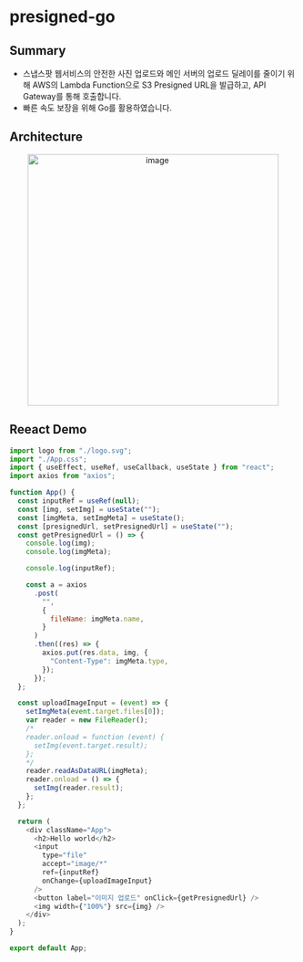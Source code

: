 # presigned-go
## Summary
- 스냅스팟 웹서비스의 안전한 사진 업로드와 메인 서버의 업로드 딜레이를 줄이기 위해 AWS의 Lambda Function으로 S3 Presigned URL을 발급하고, API Gateway를 통해 호출합니다.
- 빠른 속도 보장을 위해 Go를 활용하였습니다.

## Architecture
<div align=center>
  <img width="441" alt="image" src="https://github.com/Snap-Spot/lambda-presigned-s3/assets/80109963/5f261a3c-17ab-4676-b787-8f2d2c32b3ba">
</div>

## Reeact Demo
```js
import logo from "./logo.svg";
import "./App.css";
import { useEffect, useRef, useCallback, useState } from "react";
import axios from "axios";

function App() {
  const inputRef = useRef(null);
  const [img, setImg] = useState("");
  const [imgMeta, setImgMeta] = useState();
  const [presignedUrl, setPresignedUrl] = useState("");
  const getPresignedUrl = () => {
    console.log(img);
    console.log(imgMeta);

    console.log(inputRef);

    const a = axios
      .post(
        "",
        {
          fileName: imgMeta.name,
        }
      )
      .then((res) => {
        axios.put(res.data, img, {
          "Content-Type": imgMeta.type,
        });
      });
  };

  const uploadImageInput = (event) => {
    setImgMeta(event.target.files[0]);
    var reader = new FileReader();
    /*
    reader.onload = function (event) {
      setImg(event.target.result);
    };
    */
    reader.readAsDataURL(imgMeta);
    reader.onload = () => {
      setImg(reader.result);
    };
  };

  return (
    <div className="App">
      <h2>Hello world</h2>
      <input
        type="file"
        accept="image/*"
        ref={inputRef}
        onChange={uploadImageInput}
      />
      <button label="이미지 업로드" onClick={getPresignedUrl} />
      <img width={"100%"} src={img} />
    </div>
  );
}

export default App;


```

